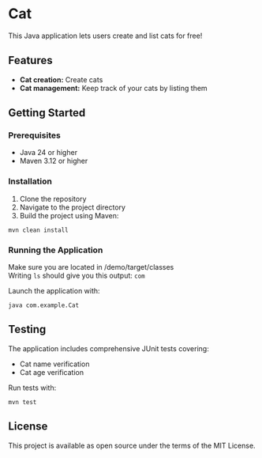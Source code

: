 # Cat 
This Java application lets users create and list cats for free!

## Features
- **Cat creation:** Create cats
- **Cat management:** Keep track of your cats by listing them

## Getting Started

### Prerequisites
- Java 24 or higher
- Maven 3.12 or higher

### Installation
1. Clone the repository
2. Navigate to the project directory
3. Build the project using Maven:

```
mvn clean install
```

### Running the Application
Make sure you are located in /demo/target/classes<br>
Writing ```ls``` should give you this output: ```com```

Launch the application with:
```
java com.example.Cat
```

## Testing
The application includes comprehensive JUnit tests covering:
- Cat name verification
- Cat age verification

Run tests with:
```
mvn test
```

## License
This project is available as open source under the terms of the MIT License.